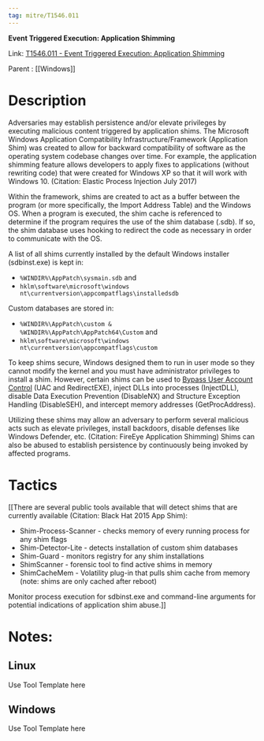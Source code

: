 ```yaml
---
tag: mitre/T1546.011
---
```


**Event Triggered Execution: Application Shimming**

Link: [T1546.011 - Event Triggered Execution: Application Shimming](https://attack.mitre.org/techniques/T1546/011)

Parent : [[Windows]]


# Description

Adversaries may establish persistence and/or elevate privileges by executing malicious content triggered by application shims. The Microsoft Windows Application Compatibility Infrastructure/Framework (Application Shim) was created to allow for backward compatibility of software as the operating system codebase changes over time. For example, the application shimming feature allows developers to apply fixes to applications (without rewriting code) that were created for Windows XP so that it will work with Windows 10. (Citation: Elastic Process Injection July 2017)

Within the framework, shims are created to act as a buffer between the program (or more specifically, the Import Address Table) and the Windows OS. When a program is executed, the shim cache is referenced to determine if the program requires the use of the shim database (.sdb). If so, the shim database uses hooking to redirect the code as necessary in order to communicate with the OS. 

A list of all shims currently installed by the default Windows installer (sdbinst.exe) is kept in:

* <code>%WINDIR%\AppPatch\sysmain.sdb</code> and
* <code>hklm\software\microsoft\windows nt\currentversion\appcompatflags\installedsdb</code>

Custom databases are stored in:

* <code>%WINDIR%\AppPatch\custom & %WINDIR%\AppPatch\AppPatch64\Custom</code> and
* <code>hklm\software\microsoft\windows nt\currentversion\appcompatflags\custom</code>

To keep shims secure, Windows designed them to run in user mode so they cannot modify the kernel and you must have administrator privileges to install a shim. However, certain shims can be used to [Bypass User Account Control](https://attack.mitre.org/techniques/T1548/002) (UAC and RedirectEXE), inject DLLs into processes (InjectDLL), disable Data Execution Prevention (DisableNX) and Structure Exception Handling (DisableSEH), and intercept memory addresses (GetProcAddress).

Utilizing these shims may allow an adversary to perform several malicious acts such as elevate privileges, install backdoors, disable defenses like Windows Defender, etc. (Citation: FireEye Application Shimming) Shims can also be abused to establish persistence by continuously being invoked by affected programs.

# Tactics


[[There are several public tools available that will detect shims that are currently available (Citation: Black Hat 2015 App Shim):

* Shim-Process-Scanner - checks memory of every running process for any shim flags
* Shim-Detector-Lite - detects installation of custom shim databases
* Shim-Guard - monitors registry for any shim installations
* ShimScanner - forensic tool to find active shims in memory
* ShimCacheMem - Volatility plug-in that pulls shim cache from memory (note: shims are only cached after reboot)

Monitor process execution for sdbinst.exe and command-line arguments for potential indications of application shim abuse.]]


# Notes:

## Linux

Use Tool Template here

## Windows

Use Tool Template here
